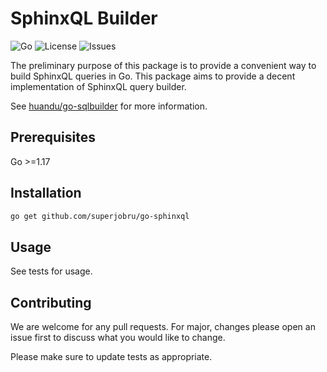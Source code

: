 # SphinxQL Builder

![Go](https://img.shields.io/github/go-mod/go-version/superjobru/go-sphinxql?style=for-the-badge) ![License](https://img.shields.io/github/license/superjobru/go-sphinxql?style=for-the-badge) ![Issues](https://img.shields.io/github/issues/superjobru/go-sphinxql?style=for-the-badge)

The preliminary purpose of this package is to provide a convenient way to build SphinxQL queries in Go. This package aims to provide a decent implementation of SphinxQL query builder.

See [huandu/go-sqlbuilder](https://github.com/huandu/go-sqlbuilder) for more information.

## Prerequisites

Go >=1.17

## Installation

```bash
go get github.com/superjobru/go-sphinxql
```

## Usage

See tests for usage.

## Contributing

We are welcome for any pull requests. For major, changes please open an issue first to discuss what you would like to change.

Please make sure to update tests as appropriate.
